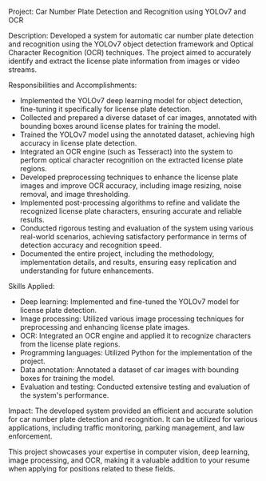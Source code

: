 Project: Car Number Plate Detection and Recognition using YOLOv7 and OCR

Description: Developed a system for automatic car number plate detection and recognition using the YOLOv7 object detection framework and Optical Character Recognition (OCR) techniques. The project aimed to accurately identify and extract the license plate information from images or video streams.

Responsibilities and Accomplishments:
- Implemented the YOLOv7 deep learning model for object detection, fine-tuning it specifically for license plate detection.
- Collected and prepared a diverse dataset of car images, annotated with bounding boxes around license plates for training the model.
- Trained the YOLOv7 model using the annotated dataset, achieving high accuracy in license plate detection.
- Integrated an OCR engine (such as Tesseract) into the system to perform optical character recognition on the extracted license plate regions.
- Developed preprocessing techniques to enhance the license plate images and improve OCR accuracy, including image resizing, noise removal, and image thresholding.
- Implemented post-processing algorithms to refine and validate the recognized license plate characters, ensuring accurate and reliable results.
- Conducted rigorous testing and evaluation of the system using various real-world scenarios, achieving satisfactory performance in terms of detection accuracy and recognition speed.
- Documented the entire project, including the methodology, implementation details, and results, ensuring easy replication and understanding for future enhancements.

Skills Applied:
- Deep learning: Implemented and fine-tuned the YOLOv7 model for license plate detection.
- Image processing: Utilized various image processing techniques for preprocessing and enhancing license plate images.
- OCR: Integrated an OCR engine and applied it to recognize characters from the license plate regions.
- Programming languages: Utilized Python for the implementation of the project.
- Data annotation: Annotated a dataset of car images with bounding boxes for training the model.
- Evaluation and testing: Conducted extensive testing and evaluation of the system's performance.

Impact: The developed system provided an efficient and accurate solution for car number plate detection and recognition. It can be utilized for various applications, including traffic monitoring, parking management, and law enforcement.

This project showcases your expertise in computer vision, deep learning, image processing, and OCR, making it a valuable addition to your resume when applying for positions related to these fields.
